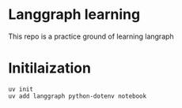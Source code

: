 # Langgraph learning

This repo is a practice ground of learning langraph 


# Initilaization
```
uv init
uv add langgraph python-dotenv notebook
